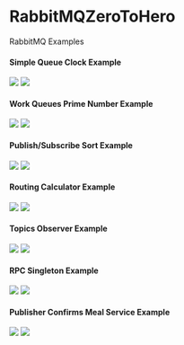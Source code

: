 
# RabbitMQZeroToHero
RabbitMQ Examples

#### **Simple Queue Clock Example**
![](https://cdn-images-1.medium.com/max/800/1*7StJBuZOeO2oAdydMCee_w.png)
![](https://cdn-images-1.medium.com/max/800/1*_3ql7YUYIoWmKXVgWh5J3g.gif)


#### Work Queues Prime Number Example
![](https://cdn-images-1.medium.com/max/800/1*ZqEXCL1GZzD8fvousoBd9w.png)
![](https://cdn-images-1.medium.com/max/800/1*1TSY6pyLT644EX5kJL3dSQ.gif)


#### Publish/Subscribe Sort Example
![](https://cdn-images-1.medium.com/max/800/1*enyOYQAWxeWrBtt8wj9wpw.png)
![](https://cdn-images-1.medium.com/max/800/1*WTRZwD3QDvUnFmanOWwJQg.gif)


#### Routing Calculator Example
![](https://cdn-images-1.medium.com/max/800/1*wKmQ6xwnYDG3OBiTfnmXmw.png)
![](https://cdn-images-1.medium.com/max/800/1*Hqhjx-_WDMmx4XmBoeZqHQ.gif)


#### Topics Observer Example
![](https://cdn-images-1.medium.com/max/800/1*kIzQl24WTGrL3fzVtvu28Q.png)
![](https://cdn-images-1.medium.com/max/1200/1*4oXsdiNoI7hLQTu1ExdlSA.gif)

#### RPC Singleton Example
![](https://cdn-images-1.medium.com/max/800/1*pJflipRVdtGgN9OskG-8iA.png)
![](https://cdn-images-1.medium.com/max/800/1*e9FtN48pzcYs3kY9p_szxA.gif)

#### Publisher Confirms Meal Service Example
![](https://cdn-images-1.medium.com/max/800/1*oWXW55Um74xoD5RIeOfY3w.png)
![](https://cdn-images-1.medium.com/max/800/1*tSHBc7y4jwqcu5wB9OE4HA.gif)
